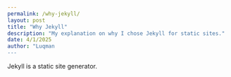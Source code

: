 ```yaml
---
permalink: /why-jekyll/
layout: post
title: "Why Jekyll"
description: "My explanation on why I chose Jekyll for static sites."
date: 4/1/2025
author: "Luqman
---
```


Jekyll is a static site generator.

